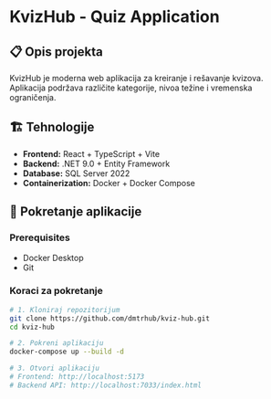 # KvizHub - Quiz Application

## 📋 Opis projekta
KvizHub je moderna web aplikacija za kreiranje i rešavanje kvizova. Aplikacija podržava različite kategorije, nivoa težine i vremenska ograničenja.

## 🏗️ Tehnologije
- **Frontend:** React + TypeScript + Vite
- **Backend:** .NET 9.0 + Entity Framework
- **Database:** SQL Server 2022
- **Containerization:** Docker + Docker Compose

## 🚀 Pokretanje aplikacije

### Prerequisites
- Docker Desktop
- Git

### Koraci za pokretanje
```bash
# 1. Kloniraj repozitorijum
git clone https://github.com/dmtrhub/kviz-hub.git
cd kviz-hub

# 2. Pokreni aplikaciju
docker-compose up --build -d

# 3. Otvori aplikaciju
# Frontend: http://localhost:5173
# Backend API: http://localhost:7033/index.html
